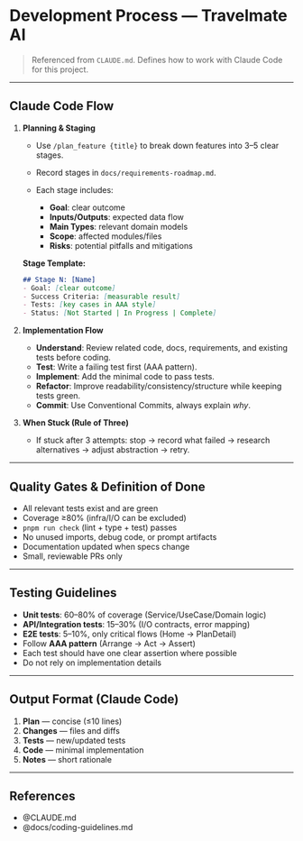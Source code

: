 # Development Process — Travelmate AI

> Referenced from `CLAUDE.md`. Defines how to work with Claude Code for this project.

---

## Claude Code Flow

1. **Planning & Staging**

   * Use `/plan_feature {title}` to break down features into 3–5 clear stages.
   * Record stages in `docs/requirements-roadmap.md`.
   * Each stage includes:

     * **Goal**: clear outcome
     * **Inputs/Outputs**: expected data flow
     * **Main Types**: relevant domain models
     * **Scope**: affected modules/files
     * **Risks**: potential pitfalls and mitigations

   **Stage Template:**

   ```markdown
   ## Stage N: [Name]
   - Goal: [clear outcome]
   - Success Criteria: [measurable result]
   - Tests: [key cases in AAA style]
   - Status: [Not Started | In Progress | Complete]
   ```

2. **Implementation Flow**

   * **Understand**: Review related code, docs, requirements, and existing tests before coding.
   * **Test**: Write a failing test first (AAA pattern).
   * **Implement**: Add the minimal code to pass tests.
   * **Refactor**: Improve readability/consistency/structure while keeping tests green.
   * **Commit**: Use Conventional Commits, always explain *why*.

3. **When Stuck (Rule of Three)**

   * If stuck after 3 attempts: stop → record what failed → research alternatives → adjust abstraction → retry.

---

## Quality Gates & Definition of Done

* All relevant tests exist and are green
* Coverage ≥80% (infra/I/O can be excluded)
* `pnpm run check` (lint + type + test) passes
* No unused imports, debug code, or prompt artifacts
* Documentation updated when specs change
* Small, reviewable PRs only

---

## Testing Guidelines

* **Unit tests**: 60–80% of coverage (Service/UseCase/Domain logic)
* **API/Integration tests**: 15–30% (I/O contracts, error mapping)
* **E2E tests**: 5–10%, only critical flows (Home → PlanDetail)
* Follow **AAA pattern** (Arrange → Act → Assert)
* Each test should have one clear assertion where possible
* Do not rely on implementation details

---

## Output Format (Claude Code)

1. **Plan** — concise (≤10 lines)
2. **Changes** — files and diffs
3. **Tests** — new/updated tests
4. **Code** — minimal implementation
5. **Notes** — short rationale

---

## References

* @CLAUDE.md
* @docs/coding-guidelines.md
